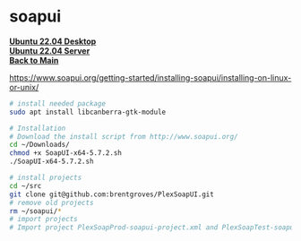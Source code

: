 # soapui

**[Ubuntu 22.04 Desktop](../../ubuntu22-04/desktop-install.md)**\
**[Ubuntu 22.04 Server](../../ubuntu22-04/server-install.md)**\
**[Back to Main](../../../README.md)**

<https://www.soapui.org/getting-started/installing-soapui/installing-on-linux-or-unix/>

```bash
# install needed package
sudo apt install libcanberra-gtk-module

# Installation
# Download the install script from http://www.soapui.org/
cd ~/Downloads/
chmod +x SoapUI-x64-5.7.2.sh
./SoapUI-x64-5.7.2.sh

# install projects
cd ~/src
git clone git@github.com:brentgroves/PlexSoapUI.git 
# remove old projects
rm ~/soapui/*
# import projects
# Import project PlexSoapProd-soapui-project.xml and PlexSoapTest-soapui-project.xml from repository     
```
